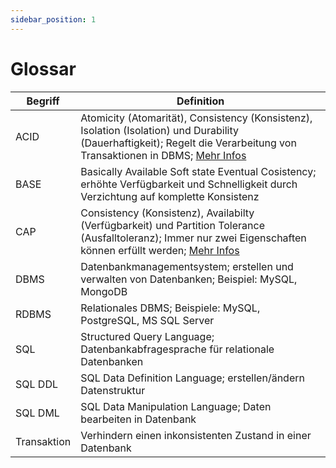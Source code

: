 ```yaml
---
sidebar_position: 1
---
```


# Glossar

| Begriff | Definition |
| --- | --- |
| ACID | Atomicity (Atomarität), Consistency (Konsistenz), Isolation (Isolation) und Durability (Dauerhaftigkeit); Regelt die Verarbeitung von Transaktionen in DBMS; [Mehr Infos](/docs/M141/tag-0002#11-beschreiben-sie-in-eigenen-worten-die-abkürzung-acid) |
| BASE | Basically Available Soft state Eventual Cosistency; erhöhte Verfügbarkeit und Schnelligkeit durch Verzichtung auf komplette Konsistenz |
| CAP | Consistency (Konsistenz), Availabilty (Verfügbarkeit) und Partition Tolerance (Ausfalltoleranz); Immer nur zwei Eigenschaften können erfüllt werden; [Mehr Infos](/docs/M141/tag-0002#14-beschreiben-sie-das-cap-theorem) |
| DBMS | Datenbankmanagementsystem; erstellen und verwalten von Datenbanken; Beispiel: MySQL, MongoDB |
| RDBMS | Relationales DBMS; Beispiele: MySQL, PostgreSQL, MS SQL Server |
| SQL | Structured Query Language; Datenbankabfragesprache für relationale Datenbanken |
| SQL DDL | SQL Data Definition Language; erstellen/ändern Datenstruktur |
| SQL DML | SQL Data Manipulation Language; Daten bearbeiten in Datenbank |
| Transaktion | Verhindern einen inkonsistenten Zustand in einer Datenbank |

<!-- https://sortmylist.com/
ACID
BASE
CAP
DBMS
RDBMS
SQL
SQL DDL
SQL DML
Transaktion
-->

